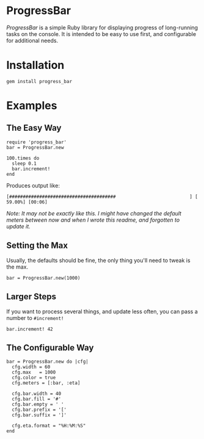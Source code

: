 
# ProgressBar

*ProgressBar* is a simple Ruby library for displaying progress of
long-running tasks on the console. It is intended to be easy to use
first, and configurable for additional needs.

# Installation

    gem install progress_bar

# Examples

## The Easy Way


    require 'progress_bar'
    bar = ProgressBar.new

    100.times do
      sleep 0.1
      bar.increment!
    end

Produces output like:

    [#######################################                           ] [ 59.00%] [00:06]

*Note: It may not be exactly like this. I might have changed the default
meters between now and when I wrote this readme, and forgotten to update
it.*

## Setting the Max

Usually, the defaults should be fine, the only thing you'll need to
tweak is the max.

    bar = ProgressBar.new(1000)

## Larger Steps

If you want to process several things, and update less often, you can
pass a number to `#increment!`

    bar.increment! 42

## The Configurable Way

    bar = ProgressBar.new do |cfg|
      cfg.width = 60
      cfg.max   = 1000
      cfg.color = true
      cfg.meters = [:bar, :eta]

      cfg.bar.width = 40
      cfg.bar.fill = '#'
      cfg.bar.empty = ' '
      cfg.bar.prefix = '['
      cfg.bar.suffix = ']'

      cfg.eta.format = "%H:%M:%S"
    end





